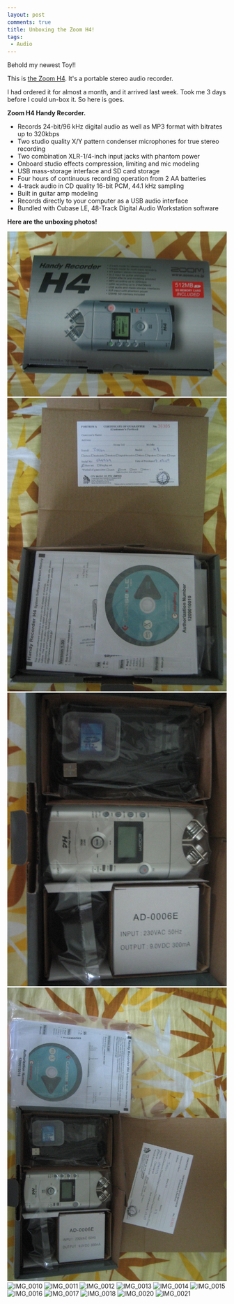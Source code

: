 ```yaml
---
layout: post
comments: true
title: Unboxing the Zoom H4!
tags:
 - Audio
---
```


Behold my newest Toy!!

This is [the Zoom H4][0]. It's a portable stereo audio recorder.

I had ordered it for almost a month, and it arrived last week. Took me 3 days before I could un-box it. So here is goes.

**Zoom H4 Handy Recorder.**

* Records 24-bit/96 kHz digital audio as well as MP3 format with bitrates up to 320kbps
* Two studio quality X/Y pattern condenser microphones for true stereo recording
* Two combination XLR-1/4-inch input jacks with phantom power
* Onboard studio effects compression, limiting and mic modeling
* USB mass-storage interface and SD card storage
* Four hours of continuous recording operation from 2 AA batteries
* 4-track audio in CD quality 16-bit PCM, 44.1 kHz sampling
* Built in guitar amp modeling
* Records directly to your computer as a USB audio interface
* Bundled with Cubase LE, 48-Track Digital Audio Workstation software

**Here are the unboxing photos!**

![IMG_0005](../images/2007/07/IMG_0005.jpeg)
![IMG_0006](../images/2007/07/IMG_0006.jpg)
![IMG_0007](../images/2007/07/IMG_0007.jpg)
![IMG_0008](../images/2007/07/IMG_0008.jpg)
![IMG_0010](../images/2007/07/IMG_00010.jpg)
![IMG_0011](../images/2007/07/IMG_00011.jpg)
![IMG_0012](../images/2007/07/IMG_00012.jpg)
![IMG_0013](../images/2007/07/IMG_00013.jpg)
![IMG_0014](../images/2007/07/IMG_00014.jpg)
![IMG_0015](../images/2007/07/IMG_00015.jpg)
![IMG_0016](../images/2007/07/IMG_00016.jpg)
![IMG_0017](../images/2007/07/IMG_00017.jpg)
![IMG_0018](../images/2007/07/IMG_00018.jpg)
![IMG_0020](../images/2007/07/IMG_00020.jpg)
![IMG_0021](../images/2007/07/IMG_00021.jpg)


[0]: http://www.zoom.co.jp/english/products/h4/
